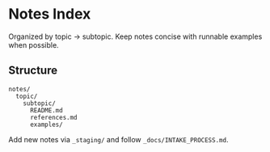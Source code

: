 # Notes Index

Organized by topic → subtopic. Keep notes concise with runnable examples when possible.

## Structure
```
notes/
  topic/
    subtopic/
      README.md
      references.md
      examples/
```

Add new notes via `_staging/` and follow `_docs/INTAKE_PROCESS.md`.
